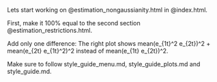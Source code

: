 Lets start working on @estimation_nongaussianity.html in @index.html. 

First, make it 100% equal to the second section @estimation_restrictions.html. 

Add only one difference: The right plot shows mean(e_{1t}^2 e_{2t})^2 + mean(e_{2t} e_{1t}^2)^2 instead of mean(e_{1t} e_{2t})^2. 

Make sure to follow style_guide_menu.md, style_guide_plots.md and style_guide.md.